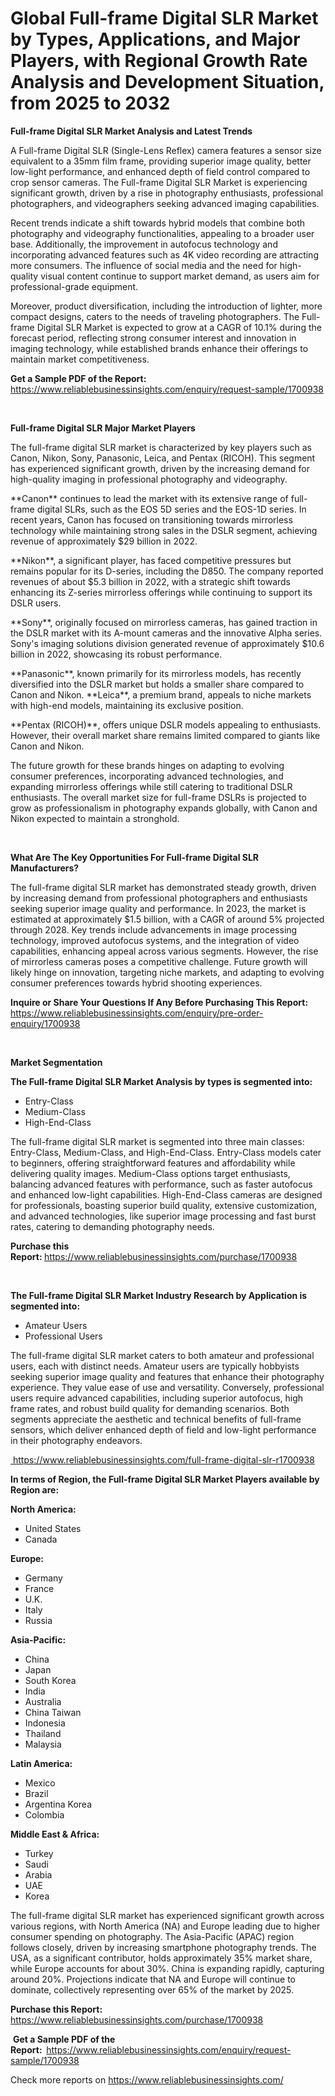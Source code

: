 <p><h1>Global Full-frame Digital SLR Market by Types, Applications, and Major Players, with Regional Growth Rate Analysis and Development Situation, from 2025 to 2032</h1></p><p><strong>Full-frame Digital SLR Market Analysis and Latest Trends</strong></p>
<p><p>A Full-frame Digital SLR (Single-Lens Reflex) camera features a sensor size equivalent to a 35mm film frame, providing superior image quality, better low-light performance, and enhanced depth of field control compared to crop sensor cameras. The Full-frame Digital SLR Market is experiencing significant growth, driven by a rise in photography enthusiasts, professional photographers, and videographers seeking advanced imaging capabilities.</p><p>Recent trends indicate a shift towards hybrid models that combine both photography and videography functionalities, appealing to a broader user base. Additionally, the improvement in autofocus technology and incorporating advanced features such as 4K video recording are attracting more consumers. The influence of social media and the need for high-quality visual content continue to support market demand, as users aim for professional-grade equipment.</p><p>Moreover, product diversification, including the introduction of lighter, more compact designs, caters to the needs of traveling photographers. The Full-frame Digital SLR Market is expected to grow at a CAGR of 10.1% during the forecast period, reflecting strong consumer interest and innovation in imaging technology, while established brands enhance their offerings to maintain market competitiveness.</p></p>
<p><strong>Get a Sample PDF of the Report:&nbsp;</strong> <a href="https://www.reliablebusinessinsights.com/enquiry/request-sample/1700938?utm_campaign=2330&utm_medium=2&utm_source=Github&utm_content=ia&utm_term=15022025&utm_id=full-frame-digital-slr">https://www.reliablebusinessinsights.com/enquiry/request-sample/1700938</a></p>
<p>&nbsp;</p>
<p><strong>Full-frame Digital SLR Major Market Players</strong></p>
<p><p>The full-frame digital SLR market is characterized by key players such as Canon, Nikon, Sony, Panasonic, Leica, and Pentax (RICOH). This segment has experienced significant growth, driven by the increasing demand for high-quality imaging in professional photography and videography.</p><p>**Canon** continues to lead the market with its extensive range of full-frame digital SLRs, such as the EOS 5D series and the EOS-1D series. In recent years, Canon has focused on transitioning towards mirrorless technology while maintaining strong sales in the DSLR segment, achieving revenue of approximately $29 billion in 2022.</p><p>**Nikon**, a significant player, has faced competitive pressures but remains popular for its D-series, including the D850. The company reported revenues of about $5.3 billion in 2022, with a strategic shift towards enhancing its Z-series mirrorless offerings while continuing to support its DSLR users. </p><p>**Sony**, originally focused on mirrorless cameras, has gained traction in the DSLR market with its A-mount cameras and the innovative Alpha series. Sony's imaging solutions division generated revenue of approximately $10.6 billion in 2022, showcasing its robust performance.</p><p>**Panasonic**, known primarily for its mirrorless models, has recently diversified into the DSLR market but holds a smaller share compared to Canon and Nikon. **Leica**, a premium brand, appeals to niche markets with high-end models, maintaining its exclusive position.</p><p>**Pentax (RICOH)**, offers unique DSLR models appealing to enthusiasts. However, their overall market share remains limited compared to giants like Canon and Nikon.</p><p>The future growth for these brands hinges on adapting to evolving consumer preferences, incorporating advanced technologies, and expanding mirrorless offerings while still catering to traditional DSLR enthusiasts. The overall market size for full-frame DSLRs is projected to grow as professionalism in photography expands globally, with Canon and Nikon expected to maintain a stronghold.</p></p>
<p>&nbsp;</p>
<p><strong>What Are The Key Opportunities For Full-frame Digital SLR Manufacturers?</strong></p>
<p><p>The full-frame digital SLR market has demonstrated steady growth, driven by increasing demand from professional photographers and enthusiasts seeking superior image quality and performance. In 2023, the market is estimated at approximately $1.5 billion, with a CAGR of around 5% projected through 2028. Key trends include advancements in image processing technology, improved autofocus systems, and the integration of video capabilities, enhancing appeal across various segments. However, the rise of mirrorless cameras poses a competitive challenge. Future growth will likely hinge on innovation, targeting niche markets, and adapting to evolving consumer preferences towards hybrid shooting experiences.</p></p>
<p><strong>Inquire or Share Your Questions If Any Before Purchasing This Report:</strong> <a href="https://www.reliablebusinessinsights.com/enquiry/pre-order-enquiry/1700938?utm_campaign=2330&utm_medium=2&utm_source=Github&utm_content=ia&utm_term=15022025&utm_id=full-frame-digital-slr">https://www.reliablebusinessinsights.com/enquiry/pre-order-enquiry/1700938</a></p>
<p>&nbsp;</p>
<p><strong>Market Segmentation</strong></p>
<p><strong>The Full-frame Digital SLR Market Analysis by types is segmented into:</strong></p>
<p><ul><li>Entry-Class</li><li>Medium-Class</li><li>High-End-Class</li></ul></p>
<p><p>The full-frame digital SLR market is segmented into three main classes: Entry-Class, Medium-Class, and High-End-Class. Entry-Class models cater to beginners, offering straightforward features and affordability while delivering quality images. Medium-Class options target enthusiasts, balancing advanced features with performance, such as faster autofocus and enhanced low-light capabilities. High-End-Class cameras are designed for professionals, boasting superior build quality, extensive customization, and advanced technologies, like superior image processing and fast burst rates, catering to demanding photography needs.</p></p>
<p><strong>Purchase this Report:&nbsp;</strong><a href="https://www.reliablebusinessinsights.com/purchase/1700938?utm_campaign=2330&utm_medium=2&utm_source=Github&utm_content=ia&utm_term=15022025&utm_id=full-frame-digital-slr">https://www.reliablebusinessinsights.com/purchase/1700938</a></p>
<p>&nbsp;</p>
<p><strong>The Full-frame Digital SLR Market Industry Research by Application is segmented into:</strong></p>
<p><ul><li>Amateur Users</li><li>Professional Users</li></ul></p>
<p><p>The full-frame digital SLR market caters to both amateur and professional users, each with distinct needs. Amateur users are typically hobbyists seeking superior image quality and features that enhance their photography experience. They value ease of use and versatility. Conversely, professional users require advanced capabilities, including superior autofocus, high frame rates, and robust build quality for demanding scenarios. Both segments appreciate the aesthetic and technical benefits of full-frame sensors, which deliver enhanced depth of field and low-light performance in their photography endeavors.</p></p>
<p><a href="https://www.reliablebusinessinsights.com/full-frame-digital-slr-r1700938?utm_campaign=2330&utm_medium=2&utm_source=Github&utm_content=ia&utm_term=15022025&utm_id=full-frame-digital-slr">&nbsp;https://www.reliablebusinessinsights.com/full-frame-digital-slr-r1700938</a></p>
<p><strong>In terms of Region, the Full-frame Digital SLR Market Players available by Region are:</strong></p>
<p>
    <p> <strong> North America: </strong>
        <ul>
            <li>United States</li>
            <li>Canada</li>
        </ul>
        </p> 
    <p> <strong> Europe: </strong>
        <ul>
            <li>Germany</li>
            <li>France</li>
            <li>U.K.</li>
            <li>Italy</li>
            <li>Russia</li>
        </ul>
        </p> 
    <p> <strong> Asia-Pacific: </strong>
        <ul>
            <li>China</li>
            <li>Japan</li>
            <li>South Korea</li>
            <li>India</li>
            <li>Australia</li>
            <li>China Taiwan</li>
            <li>Indonesia</li>
            <li>Thailand</li>
            <li>Malaysia</li>
        </ul>
        </p> 
    <p> <strong> Latin America: </strong>
        <ul>
            <li>Mexico</li>
            <li>Brazil</li>
            <li>Argentina Korea</li>
            <li>Colombia</li>
        </ul>
        </p> 
    <p> <strong> Middle East & Africa: </strong>
        <ul>
            <li>Turkey</li>
            <li>Saudi</li>
            <li>Arabia</li>
            <li>UAE</li>
            <li>Korea</li>
        </ul>
    </p>
    </p>
<p><p>The full-frame digital SLR market has experienced significant growth across various regions, with North America (NA) and Europe leading due to higher consumer spending on photography. The Asia-Pacific (APAC) region follows closely, driven by increasing smartphone photography trends. The USA, as a significant contributor, holds approximately 35% market share, while Europe accounts for about 30%. China is expanding rapidly, capturing around 20%. Projections indicate that NA and Europe will continue to dominate, collectively representing over 65% of the market by 2025.</p></p>
<p><strong>Purchase this Report: </strong><a href="https://www.reliablebusinessinsights.com/purchase/1700938?utm_campaign=2330&utm_medium=2&utm_source=Github&utm_content=ia&utm_term=15022025&utm_id=full-frame-digital-slr">https://www.reliablebusinessinsights.com/purchase/1700938</a></p>
<p>&nbsp;<strong>Get a Sample PDF of the Report:&nbsp;&nbsp;</strong><a href="https://www.reliablebusinessinsights.com/enquiry/request-sample/1700938?utm_campaign=2330&utm_medium=2&utm_source=Github&utm_content=ia&utm_term=15022025&utm_id=full-frame-digital-slr">https://www.reliablebusinessinsights.com/enquiry/request-sample/1700938</a></p>
<p><strong></strong></p>
<p>Check more reports on <a href="https://www.reliablebusinessinsights.com/?utm_campaign=2330&utm_medium=2&utm_source=Github&utm_content=ia&utm_term=15022025&utm_id=full-frame-digital-slr">https://www.reliablebusinessinsights.com/</a></p>